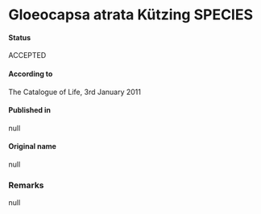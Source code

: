 # Gloeocapsa atrata Kützing SPECIES

#### Status
ACCEPTED

#### According to
The Catalogue of Life, 3rd January 2011

#### Published in
null

#### Original name
null

### Remarks
null